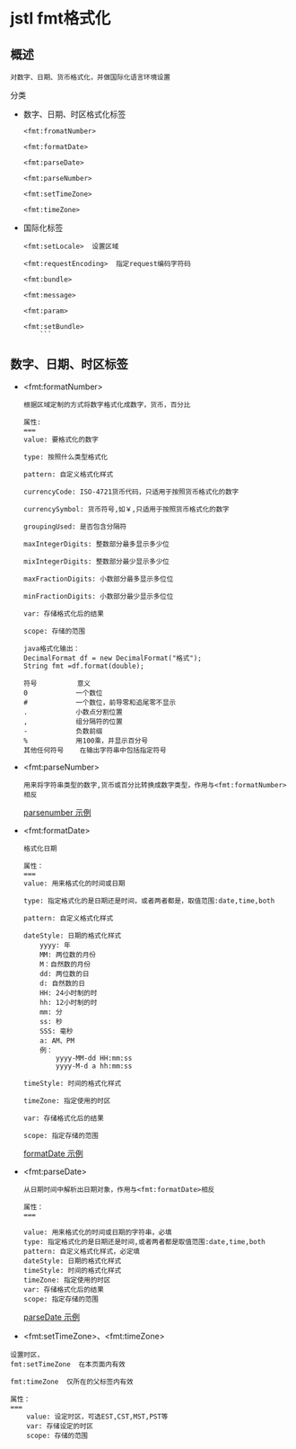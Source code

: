 jstl fmt格式化
==

## 概述
```text
对数字、日期、货币格式化，并做国际化语言环境设置
```
分类

* 数字、日期、时区格式化标签
    ```text
    <fmt:fromatNumber>
    
    <fmt:formatDate>
    
    <fmt:parseDate>
    
    <fmt:parseNumber>
    
    <fmt:setTimeZone>
    
    <fmt:timeZone>
    ```

* 国际化标签
    ```text
    <fmt:setLocale>  设置区域
    
    <fmt:requestEncoding>  指定request编码字符码
    
    <fmt:bundle>
    
    <fmt:message>
    
    <fmt:param>
    
    <fmt:setBundle>
        ```

## 数字、日期、时区标签
* \<fmt:formatNumber>
    ```text
    根据区域定制的方式将数字格式化成数字，货币，百分比  
    
    属性:
    ===
    value: 要格式化的数字
    
    type: 按照什么类型格式化
    
    pattern: 自定义格式化样式
    
    currencyCode: ISO-4721货币代码，只适用于按照货币格式化的数字
    
    currencySymbol: 货币符号,如￥,只适用于按照货币格式化的数字
    
    groupingUsed: 是否包含分隔符
    
    maxIntegerDigits: 整数部分最多显示多少位
    
    mixIntegerDigits: 整数部分最少显示多少位
    
    maxFractionDigits: 小数部分最多显示多位位
    
    minFractionDigits: 小数部分最少显示多位位
    
    var: 存储格式化后的结果
    
    scope: 存储的范围
    ```
    ```text
    java格式化输出：
    DecimalFormat df = new DecimalFormat("格式");
    String fmt =df.format(double);
  
    符号          意义
    0            一个数位
    #            一个数位，前导零和追尾零不显示
    .            小数点分割位置
    ,            组分隔符的位置
    -            负数前缀
    %            用100乘，并显示百分号
    其他任何符号    在输出字符串中包括指定符号
    ```
    
* \<fmt:parseNumber>
    ```text
    用来将字符串类型的数字,货币或百分比转换成数字类型，作用与<fmt:formatNumber> 相反
    ```

    [parsenumber 示例](../jspProj/web/jstl/fmt/parsenumber.jsp)

* \<fmt:formatDate>
    ```text
    格式化日期
    
    属性：
    ===
    value: 用来格式化的时间或日期
    
    type: 指定格式化的是日期还是时间，或者两者都是，取值范围:date,time,both
    
    pattern: 自定义格式化样式
    
    dateStyle: 日期的格式化样式
        yyyy: 年
        MM: 两位数的月份
        M：自然数的月份
        dd: 两位数的日
        d: 自然数的日
        HH: 24小时制的时
        hh: 12小时制的时
        mm: 分
        ss: 秒
        SSS: 毫秒
        a: AM、PM
        例：
            yyyy-MM-dd HH:mm:ss
            yyyy-M-d a hh:mm:ss
    
    timeStyle: 时间的格式化样式
    
    timeZone: 指定使用的时区
    
    var: 存储格式化后的结果
    
    scope: 指定存储的范围
    ```
    [formatDate 示例](../jspProj/web/jstl/fmt/formatdate.jsp)
    

* \<fmt:parseDate>
    ```text
    从日期时间中解析出日期对象，作用与<fmt:formatDate>相反
    
    属性：
    ===
    
    value: 用来格式化的时间或日期的字符串，必填
    type: 指定格式化的是日期还是时间,或者两者都是取值范围:date,time,both
    pattern: 自定义格式化样式，必定填
    dateStyle: 日期的格式化样式
    timeStyle: 时间的格式化样式
    timeZone: 指定使用的时区
    var: 存储格式化后的结果
    scope: 指定存储的范围
    ```
    [parseDate 示例](../jspProj/web/jstl/fmt/parsedate.jsp)

* \<fmt:setTimeZone>、\<fmt:timeZone>
```text
设置时区，
fmt:setTimeZone  在本页面内有效

fmt:timeZone  仅所在的父标签内有效

属性：
===
    value: 设定时区，可选EST,CST,MST,PST等 
    var: 存储设定的时区
    scope: 存储的范围

```